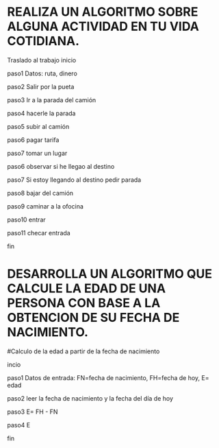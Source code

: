 # REALIZA UN ALGORITMO SOBRE ALGUNA ACTIVIDAD EN TU VIDA COTIDIANA.

Traslado al trabajo
inicio

paso1 Datos: ruta, dinero

paso2 Salir por la pueta

paso3 Ir a la parada del camión

paso4 hacerle la parada

paso5 subir al camión

paso6 pagar tarifa

paso7 tomar un lugar

paso6 observar si he llegao al destino

paso7 Si estoy llegando al destino pedir parada

paso8 bajar del camión

paso9 caminar a la ofocina

paso10 entrar

paso11 checar entrada

fin





# DESARROLLA UN ALGORITMO QUE CALCULE LA EDAD DE UNA PERSONA CON BASE A LA OBTENCION DE SU FECHA DE NACIMIENTO.

#Calculo de la edad a partir de la fecha de nacimiento

incio 

paso1 Datos de entrada: FN=fecha de nacimiento, FH=fecha de hoy, E= edad

paso2 leer la fecha de nacimiento y la fecha del día de hoy

paso3 E= FH - FN

paso4 E

fin
